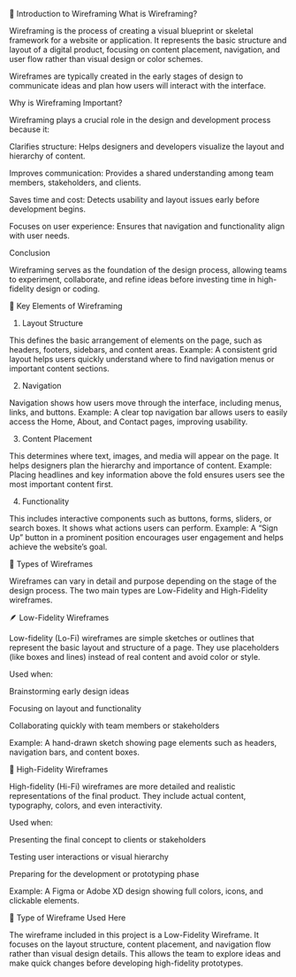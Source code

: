 🧩 Introduction to Wireframing
What is Wireframing?

Wireframing is the process of creating a visual blueprint or skeletal framework for a website or application. It represents the basic structure and layout of a digital product, focusing on content placement, navigation, and user flow rather than visual design or color schemes.

Wireframes are typically created in the early stages of design to communicate ideas and plan how users will interact with the interface.

Why is Wireframing Important?

Wireframing plays a crucial role in the design and development process because it:

Clarifies structure: Helps designers and developers visualize the layout and hierarchy of content.

Improves communication: Provides a shared understanding among team members, stakeholders, and clients.

Saves time and cost: Detects usability and layout issues early before development begins.

Focuses on user experience: Ensures that navigation and functionality align with user needs.

Conclusion

Wireframing serves as the foundation of the design process, allowing teams to experiment, collaborate, and refine ideas before investing time in high-fidelity design or coding.

🧱 Key Elements of Wireframing
1. Layout Structure

This defines the basic arrangement of elements on the page, such as headers, footers, sidebars, and content areas.
Example: A consistent grid layout helps users quickly understand where to find navigation menus or important content sections.

2. Navigation

Navigation shows how users move through the interface, including menus, links, and buttons.
Example: A clear top navigation bar allows users to easily access the Home, About, and Contact pages, improving usability.

3. Content Placement

This determines where text, images, and media will appear on the page. It helps designers plan the hierarchy and importance of content.
Example: Placing headlines and key information above the fold ensures users see the most important content first.

4. Functionality

This includes interactive components such as buttons, forms, sliders, or search boxes. It shows what actions users can perform.
Example: A “Sign Up” button in a prominent position encourages user engagement and helps achieve the website’s goal.

🎨 Types of Wireframes

Wireframes can vary in detail and purpose depending on the stage of the design process. The two main types are Low-Fidelity and High-Fidelity wireframes.

🪶 Low-Fidelity Wireframes

Low-fidelity (Lo-Fi) wireframes are simple sketches or outlines that represent the basic layout and structure of a page. They use placeholders (like boxes and lines) instead of real content and avoid color or style.

Used when:

Brainstorming early design ideas

Focusing on layout and functionality

Collaborating quickly with team members or stakeholders

Example: A hand-drawn sketch showing page elements such as headers, navigation bars, and content boxes.

💎 High-Fidelity Wireframes

High-fidelity (Hi-Fi) wireframes are more detailed and realistic representations of the final product. They include actual content, typography, colors, and even interactivity.

Used when:

Presenting the final concept to clients or stakeholders

Testing user interactions or visual hierarchy

Preparing for the development or prototyping phase

Example: A Figma or Adobe XD design showing full colors, icons, and clickable elements.

🧾 Type of Wireframe Used Here

The wireframe included in this project is a Low-Fidelity Wireframe.
It focuses on the layout structure, content placement, and navigation flow rather than visual design details. This allows the team to explore ideas and make quick changes before developing high-fidelity prototypes.
